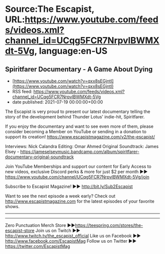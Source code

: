 # Source:The Escapist, URL:https://www.youtube.com/feeds/videos.xml?channel_id=UCqg5FCR7NrpvlBWMXdt-5Vg, language:en-US

## Spiritfarer Documentary - A Game About Dying
 - [https://www.youtube.com/watch?v=qxx8sEGjntI](https://www.youtube.com/watch?v=qxx8sEGjntI)
 - RSS feed: https://www.youtube.com/feeds/videos.xml?channel_id=UCqg5FCR7NrpvlBWMXdt-5Vg
 - date published: 2021-07-19 00:00:00+00:00

The Escapist is very proud to present our latest documentary telling the story of the development behind Thunder Lotus' indie-hit, Spiritfarer.

If you enjoy the documentary and want to see even more of them, please consider becoming a Member on YouTube or sending in a donation to support its creation! https://www.escapistmagazine.com/v2/the-escapist/

Interviews: Nick Calandra
Editing: Omar Ahmed
Original Soundtrack: James Elsey - https://jameselseymusic.bandcamp.com/album/spiritfarer-documentary-original-soundtrack


Join YouTube Memberships and support our content for Early Access to new videos, exclusive Discord perks & more for just $2 per month ►► https://www.youtube.com/channel/UCqg5FCR7NrpvlBWMXdt-5Vg/join

Subscribe to Escapist Magazine! ►► http://bit.ly/Sub2Escapist

Want to see the next episode a week early? Check out http://www.escapistmagazine.com for the latest episodes of your favorite shows.

---



---


Zero Punctuation Merch Store ►►https://teespring.com/stores/the-escapist-store
Join us on Twitch ►► http://www.twitch.tv/the_escapist_official
Like us on Facebook ►► http://www.facebook.com/EscapistMag
Follow us on Twitter ►► https://twitter.com/EscapistMag

